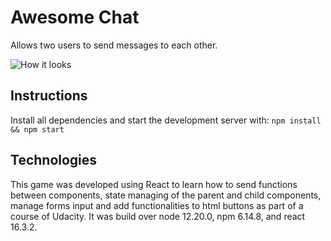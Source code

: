 # Awesome Chat

Allows two users to send messages to each other. 

![How it looks](https://i.gyazo.com/9ca6832ae22f84c14a9ed0ce09e1ad83.gif)

## Instructions

Install all dependencies  and start the development server with:
``` npm install && npm start ```

## Technologies

This game was developed using React to learn how to send functions between components, state managing of the parent and child components, manage forms input and add functionalities to html buttons as part of a course of Udacity. 
It was build over node 12.20.0, npm 6.14.8, and react 16.3.2.